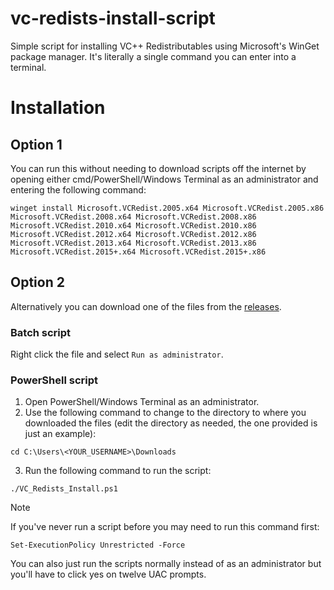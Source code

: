 # vc-redists-install-script
Simple script for installing VC++ Redistributables using Microsoft's WinGet package manager. It's literally a single command you can enter into a terminal.

# Installation
## Option 1
You can run this without needing to download scripts off the internet by opening either cmd/PowerShell/Windows Terminal as an administrator and entering the following command:
```pwsh
winget install Microsoft.VCRedist.2005.x64 Microsoft.VCRedist.2005.x86 Microsoft.VCRedist.2008.x64 Microsoft.VCRedist.2008.x86 Microsoft.VCRedist.2010.x64 Microsoft.VCRedist.2010.x86 Microsoft.VCRedist.2012.x64 Microsoft.VCRedist.2012.x86 Microsoft.VCRedist.2013.x64 Microsoft.VCRedist.2013.x86 Microsoft.VCRedist.2015+.x64 Microsoft.VCRedist.2015+.x86
```
## Option 2
Alternatively you can download one of the files from the [releases](https://github.com/zpok3/vc-redists-install-script/releases/latest). 
### Batch script
Right click the file and select `Run as administrator`.
### PowerShell script
1. Open PowerShell/Windows Terminal as an administrator.
2. Use the following command to change to the directory to where you downloaded the files (edit the directory as needed, the one provided is just an example):
```pwsh
cd C:\Users\<YOUR_USERNAME>\Downloads
```
3. Run the following command to run the script:
```pwsh
./VC_Redists_Install.ps1
```
> [!note]
> If you've never run a script before you may need to run this command first:
> ```pwsh
> Set-ExecutionPolicy Unrestricted -Force
> ```
You can also just run the scripts normally instead of as an administrator but you'll have to click yes on twelve UAC prompts.
